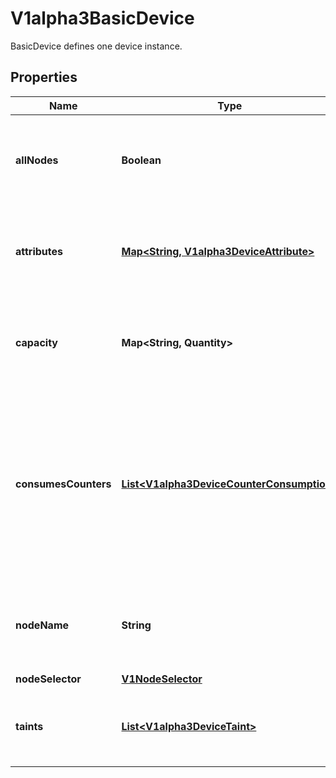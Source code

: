

# V1alpha3BasicDevice

BasicDevice defines one device instance.

## Properties

| Name | Type | Description | Notes |
|------------ | ------------- | ------------- | -------------|
|**allNodes** | **Boolean** | AllNodes indicates that all nodes have access to the device.  Must only be set if Spec.PerDeviceNodeSelection is set to true. At most one of NodeName, NodeSelector and AllNodes can be set. |  [optional] |
|**attributes** | [**Map&lt;String, V1alpha3DeviceAttribute&gt;**](V1alpha3DeviceAttribute.md) | Attributes defines the set of attributes for this device. The name of each attribute must be unique in that set.  The maximum number of attributes and capacities combined is 32. |  [optional] |
|**capacity** | **Map&lt;String, Quantity&gt;** | Capacity defines the set of capacities for this device. The name of each capacity must be unique in that set.  The maximum number of attributes and capacities combined is 32. |  [optional] |
|**consumesCounters** | [**List&lt;V1alpha3DeviceCounterConsumption&gt;**](V1alpha3DeviceCounterConsumption.md) | ConsumesCounters defines a list of references to sharedCounters and the set of counters that the device will consume from those counter sets.  There can only be a single entry per counterSet.  The total number of device counter consumption entries must be &lt;&#x3D; 32. In addition, the total number in the entire ResourceSlice must be &lt;&#x3D; 1024 (for example, 64 devices with 16 counters each). |  [optional] |
|**nodeName** | **String** | NodeName identifies the node where the device is available.  Must only be set if Spec.PerDeviceNodeSelection is set to true. At most one of NodeName, NodeSelector and AllNodes can be set. |  [optional] |
|**nodeSelector** | [**V1NodeSelector**](V1NodeSelector.md) |  |  [optional] |
|**taints** | [**List&lt;V1alpha3DeviceTaint&gt;**](V1alpha3DeviceTaint.md) | If specified, these are the driver-defined taints.  The maximum number of taints is 4.  This is an alpha field and requires enabling the DRADeviceTaints feature gate. |  [optional] |



